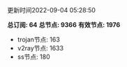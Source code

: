 更新时间2022-09-04 05:28:50

**总订阅: 64**
**总节点: 9366**
**有效节点: 1976**
- trojan节点: 163
- v2ray节点: 1633
- ss节点: 180
